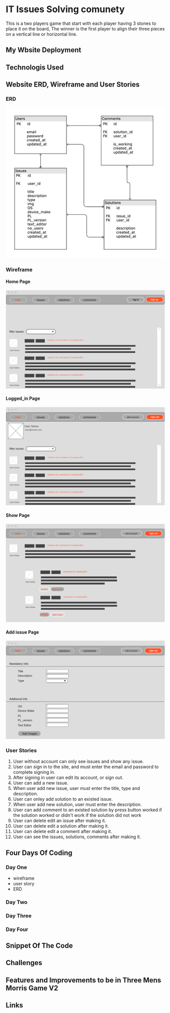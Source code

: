 <!-- heading section -->
# IT Issues Solving comunety

This is a two players game that start with each player having 3 stones to place it on the board,
The winner is the first player to align their three pieces on a vertical line or horizontal line.

## My Wbsite Deployment

<!-- unorder list -->
## Technologis Used

## Website ERD, Wireframe and User Stories
<!-- images -->
### ERD
![ERD](app/assets/images/ERD.jpg)
### Wireframe
#### Home Page
![Home Page](app/assets/images/Wireframe_home.png)
#### Logged_in Page
![Logged_in Page](app/assets/images/Wireframe_logged-in.png)
#### Show Page
![Show Page](app/assets/images/Wireframe_show.png)
#### Add issue Page
![Add issue Page](app/assets/images/Wirwframe_add-issue.png)

### User Stories
1.	User without account can only see issues and show any issue.
2.	User can sign in to the site, and must enter the email and password to complete signing in.
3.	After signing in user can edit its account, or sign out.
4.	User can add a new issue.
5.	When user add new issue, user must enter the title, type and description.
6.	User can onley add solution to an existed issue.
7.	When user add new solution, user must enter the description.
8.	User can add comment to an existed solution by press button worked if the solution worked or didn't work if the solution did not work
9.	User can delete edit an issue after making it.
10.	User can delete edit a solution after making it.
11.	User can delete edit a comment after making it.
12.	User can see the issues, solutions, comments after making it.

## Four Days Of Coding
### Day One
   - wireframe
   - user story
   - ERD
### Day Two

### Day Three
   
### Day Four <last day>
   
<!-- order list -->
<!-- 
1. JS
2. Jquery
3. Html/Css 
-->


<!-- sperator line -->
<!-- --- -->

## Snippet Of The Code

## Challenges 

## Features and Improvements to be in Three Mens Morris Game V2 

## Links
<!-- links -->

